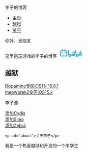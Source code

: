 <html>
<head>
<meta charset="utf-8">
李子的博客
<link rel="icon" href="apple.jpg" type="image/x-icon">
<meta name="viewport" content="width=device-width, initial-scale=1.0">
  <meta property="og:image" content="apple.jpg">
</head>
<body>
	<div id="navbar">
  <ul>
    <li><a href="#home">主页</a></li>
    <li><a href="#jailbreak">越狱</a></li> 
    <li><a href="#about">关于</a></li>
  </ul>
</div>

<div class="content">
  <p id="home">你好，发烧友</p>
	<p>这里是玩游戏的李子的博客 <a href="https://b23.tv/9fAhpgB">
<img border="0" src="53E73DEF-E211-4876-B323-5AF6AAE5EB38.png" width="84" height="32"></a></p>

  <h2 id="jailbreak">越狱</h2>
  <a href="https://liyu-qi.github.io/Dopamine-jailbreak/">Dopamine专区iOS15-16.6.1</a><br>
  <a href="https://liyu-qi.github.io/meowbrek-jailbreak/">meowbrek2专区iOS15.x</a>
	<p>李子源</p>
	<a href="cydia://url/https://cydia.saurik.com/api/share#?source=https://liyu-qi.github.io/">添加Cydia</a><br>
	<a href="sileo://source/https://liyu-qi.github.io/">添加Sileo</a><br>
	<a href="zbra://sources/add/https://liyu-qi.github.io/">添加Zebra</a>

	<p id="about">关于李子</p>
  <p>我是一个热爱越狱和开发的一个中学生</p>
</div>
</body>

</html>
